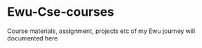 # Ewu-Cse-courses
Course materials, assignment, projects etc of my Ewu journey will documented here
